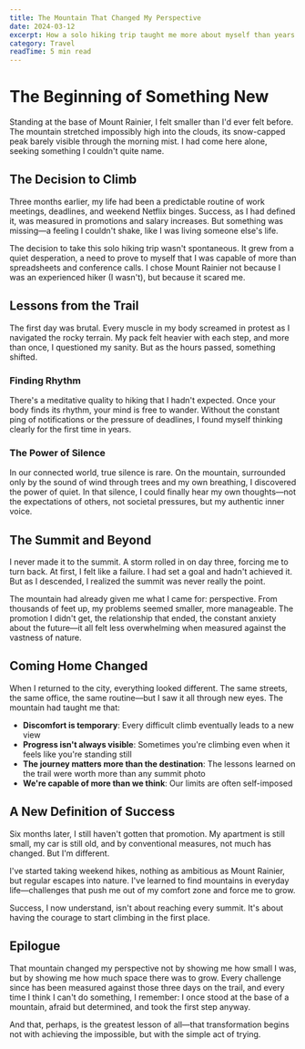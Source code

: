 ```yaml
---
title: The Mountain That Changed My Perspective
date: 2024-03-12
excerpt: How a solo hiking trip taught me more about myself than years of self-reflection.
category: Travel
readTime: 5 min read
---
```


# The Beginning of Something New

Standing at the base of Mount Rainier, I felt smaller than I'd ever felt before. The mountain stretched impossibly high into the clouds, its snow-capped peak barely visible through the morning mist. I had come here alone, seeking something I couldn't quite name.

## The Decision to Climb

Three months earlier, my life had been a predictable routine of work meetings, deadlines, and weekend Netflix binges. Success, as I had defined it, was measured in promotions and salary increases. But something was missing—a feeling I couldn't shake, like I was living someone else's life.

The decision to take this solo hiking trip wasn't spontaneous. It grew from a quiet desperation, a need to prove to myself that I was capable of more than spreadsheets and conference calls. I chose Mount Rainier not because I was an experienced hiker (I wasn't), but because it scared me.

## Lessons from the Trail

The first day was brutal. Every muscle in my body screamed in protest as I navigated the rocky terrain. My pack felt heavier with each step, and more than once, I questioned my sanity. But as the hours passed, something shifted.

### Finding Rhythm

There's a meditative quality to hiking that I hadn't expected. Once your body finds its rhythm, your mind is free to wander. Without the constant ping of notifications or the pressure of deadlines, I found myself thinking clearly for the first time in years.

### The Power of Silence

In our connected world, true silence is rare. On the mountain, surrounded only by the sound of wind through trees and my own breathing, I discovered the power of quiet. In that silence, I could finally hear my own thoughts—not the expectations of others, not societal pressures, but my authentic inner voice.

## The Summit and Beyond

I never made it to the summit. A storm rolled in on day three, forcing me to turn back. At first, I felt like a failure. I had set a goal and hadn't achieved it. But as I descended, I realized the summit was never really the point.

The mountain had already given me what I came for: perspective. From thousands of feet up, my problems seemed smaller, more manageable. The promotion I didn't get, the relationship that ended, the constant anxiety about the future—it all felt less overwhelming when measured against the vastness of nature.

## Coming Home Changed

When I returned to the city, everything looked different. The same streets, the same office, the same routine—but I saw it all through new eyes. The mountain had taught me that:

- **Discomfort is temporary**: Every difficult climb eventually leads to a new view
- **Progress isn't always visible**: Sometimes you're climbing even when it feels like you're standing still
- **The journey matters more than the destination**: The lessons learned on the trail were worth more than any summit photo
- **We're capable of more than we think**: Our limits are often self-imposed

## A New Definition of Success

Six months later, I still haven't gotten that promotion. My apartment is still small, my car is still old, and by conventional measures, not much has changed. But I'm different.

I've started taking weekend hikes, nothing as ambitious as Mount Rainier, but regular escapes into nature. I've learned to find mountains in everyday life—challenges that push me out of my comfort zone and force me to grow.

Success, I now understand, isn't about reaching every summit. It's about having the courage to start climbing in the first place.

## Epilogue

That mountain changed my perspective not by showing me how small I was, but by showing me how much space there was to grow. Every challenge since has been measured against those three days on the trail, and every time I think I can't do something, I remember: I once stood at the base of a mountain, afraid but determined, and took the first step anyway.

And that, perhaps, is the greatest lesson of all—that transformation begins not with achieving the impossible, but with the simple act of trying.